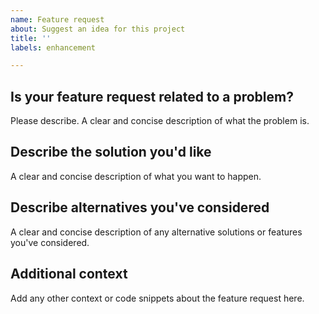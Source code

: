 ```yaml
---
name: Feature request
about: Suggest an idea for this project
title: ''
labels: enhancement

---
```


## Is your feature request related to a problem? 
Please describe. A clear and concise description of what the problem is.

## Describe the solution you'd like
A clear and concise description of what you want to happen.

## Describe alternatives you've considered
A clear and concise description of any alternative solutions or features you've considered.

## Additional context
Add any other context or code snippets about the feature request here.
